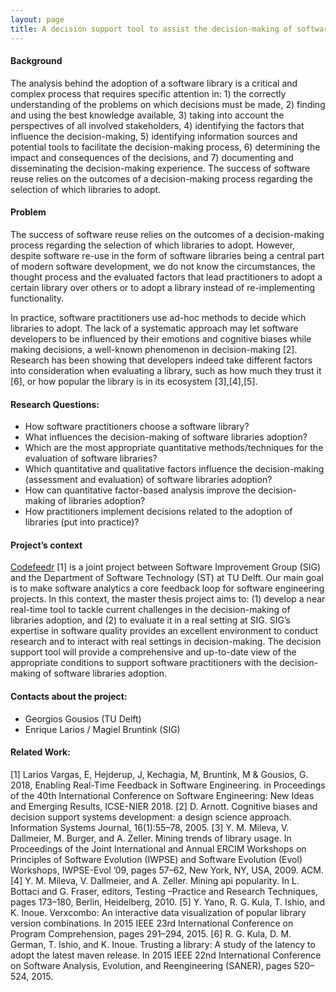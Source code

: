 ```yaml
---
layout: page
title: A decision support tool to assist the decision-making of software libraries adoption
---
```


#### Background

The analysis behind the adoption of a software library is a critical and complex process 
that requires specific attention in: 1) the correctly understanding of the problems 
on which decisions must be made, 2) finding and using the best knowledge available, 
3) taking into account the perspectives of all involved stakeholders, 4) identifying 
the factors that influence the decision-making, 5) identifying information sources 
and potential tools to facilitate the decision-making process, 6) determining the 
impact and consequences of the decisions, and 7) documenting and disseminating 
the decision-making experience. The success of software reuse relies on the outcomes 
of a decision-making process regarding the selection of which libraries to adopt.

#### Problem

The success of software reuse relies on the outcomes of a decision-making process 
regarding the selection of which libraries to adopt. However, despite software 
re-use in the form of software libraries being a central part of modern software 
development, we do not know the circumstances, the thought process and the evaluated 
factors that lead practitioners to adopt a certain library over others or to adopt 
a library instead of re-implementing functionality.

In practice, software practitioners use ad-hoc methods to decide which libraries to 
adopt. The lack of a systematic approach may let software developers to be influenced 
by their emotions and cognitive biases while making decisions, a well-known phenomenon 
in decision-making [2]. Research has been showing that developers indeed take different 
factors into consideration when evaluating a library, such as how much they trust it [6], 
or how popular the library is in its ecosystem [3],[4],[5].

#### Research Questions:

*	How software practitioners choose a software library?
*	What influences the decision-making of software libraries adoption?
*	Which are the most appropriate quantitative methods/techniques for the evaluation of software libraries?
*	Which quantitative and qualitative factors influence the decision-making (assessment and evaluation) of software libraries adoption?
*	How can quantitative factor-based analysis improve the decision-making of libraries adoption? 
*	How practitioners implement decisions related to the adoption of libraries (put into practice)?

#### Project’s context

[Codefeedr](http://codefeedr.org) [1] is a joint project between Software Improvement 
Group (SIG) and the Department of Software Technology (ST) at TU Delft. Our main goal 
is to make software analytics a core feedback loop for software engineering projects. 
In this context, the master thesis project aims to: (1) develop a near real-time tool 
to tackle current challenges in the decision-making of libraries adoption, and (2) 
to evaluate it in a real setting at SIG. SIG’s expertise in software quality provides 
an excellent environment to conduct research and to interact with real settings in 
decision-making. The decision support tool will provide a comprehensive and up-to-date 
view of the appropriate conditions to support software practitioners with the decision-making 
of software libraries adoption.

#### Contacts about the project:

* Georgios Gousios (TU Delft)
* Enrique Larios / Magiel Bruntink (SIG)

#### Related Work:

[1] Larios Vargas, E, Hejderup, J, Kechagia, M, Bruntink, M & Gousios, G. 2018, Enabling Real-Time Feedback in Software Engineering. in Proceedings of the 40th International Conference on Software Engineering: New Ideas and Emerging Results, ICSE-NIER 2018.
[2] D. Arnott. Cognitive biases and decision support systems development: a design science approach. Information Systems Journal, 16(1):55–78, 2005.
[3] Y. M. Mileva, V. Dallmeier, M. Burger, and A. Zeller. Mining trends of library usage. In Proceedings of the Joint International and Annual ERCIM Workshops on Principles of Software Evolution (IWPSE) and Software Evolution (Evol) Workshops, IWPSE-Evol ’09, pages 57–62,
New York, NY, USA, 2009. ACM.
[4] Y. M. Mileva, V. Dallmeier, and A. Zeller. Mining api popularity. In L. Bottaci and G. Fraser, editors, Testing –Practice and Research Techniques, pages 173–180, Berlin, Heidelberg, 2010.
[5] Y. Yano, R. G. Kula, T. Ishio, and K. Inoue. Verxcombo: An interactive data visualization of popular library version combinations. In 2015 IEEE 23rd International Conference on Program Comprehension, pages 291–294, 2015.
[6] R. G. Kula, D. M. German, T. Ishio, and K. Inoue. Trusting a library: A study of the latency to adopt the latest maven release. In 2015 IEEE 22nd International Conference on Software Analysis, Evolution, and Reengineering (SANER), pages 520–524, 2015.
